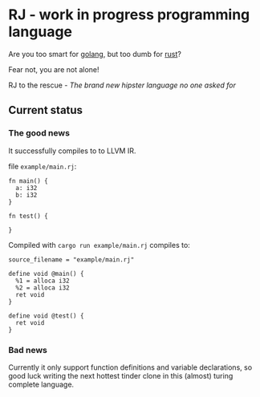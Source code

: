 # RJ - work in progress programming language

Are you too smart for [golang](https://go.dev/), but too dumb for [rust](https://www.rust-lang.org/)?

Fear not, you are not alone!

RJ to the rescue - *The brand new hipster language no one asked for*

## Current status

### The good news

It successfully compiles to to LLVM IR.

file `example/main.rj`:
```
fn main() {
  a: i32
  b: i32
}

fn test() {

}
```

Compiled with `cargo run example/main.rj` compiles to:
```
source_filename = "example/main.rj"

define void @main() {
  %1 = alloca i32
  %2 = alloca i32
  ret void
}

define void @test() {
  ret void
}
```

### Bad news

Currently it only support function definitions and variable declarations,
so good luck writing the next hottest tinder clone in this (almost) turing
complete language.
